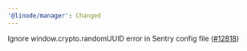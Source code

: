 ```yaml
---
'@linode/manager': Changed
---
```


Ignore window.crypto.randomUUID error in Sentry config file ([#12818](https://github.com/linode/manager/pull/12818))
